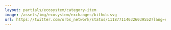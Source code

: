 ```yaml
---
layout: partials/ecosystem/category-item
image: /assets/img/ecosystem/exchanges/bithub.svg
url: https://twitter.com/orbs_network/status/1118771140326039552?lang=eu
---
```

